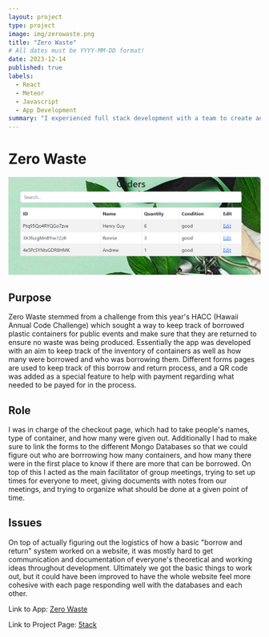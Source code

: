 ```yaml
---
layout: project
type: project
image: img/zerowaste.png
title: "Zero Waste"
# All dates must be YYYY-MM-DD format!
date: 2023-12-14
published: true
labels:
  - React
  - Meteor
  - Javascript
  - App Development
summary: "I experienced full stack development with a team to create an app that keeps track of borrowed plastic containers"
---
```


# Zero Waste

<img class="" src="../img/listorder.png">

## Purpose
Zero Waste stemmed from a challenge from this year's HACC (Hawaii Annual Code Challenge) which sought a way to keep track of borrowed plastic containers for public events and make sure that they are returned to ensure no waste was being produced. Essentially the app was developed with an aim to keep track of the inventory of containers as well as how many were borrowed and who was borrowing them.  Different forms pages are used to keep track of this borrow and return process, and a QR code was added as a special feature to help with payment regarding what needed to be payed for in the process.

## Role
I was in charge of the checkout page, which had to take people's names, type of container, and how many were given out.  Additionally I had to make sure to link the forms to the different Mongo Databases so that we could figure out who are borrrowing how many containers, and how many there were in the first place to know if there are more that can be borrowed. On top of this I acted as the main facilitator of group meetings, trying to set up times for everyone to meet, giving documents with notes from our meetings, and trying to organize what should be done at a given point of time.

## Issues 
On top of actually figuring out the logistics of how a basic "borrow and return" system worked on a website, it was mostly hard to get communication and documentation of everyone's theoretical and working ideas throughout development.  Ultimately we got the basic things to work out, but it could have been improved to have the whole website feel more cohesive with each page responding well with the databases and each other.

Link to App:
[Zero Waste](https://n0-waste.xyz/)


Link to Project Page:
[5tack](https://5stack.github.io/)

